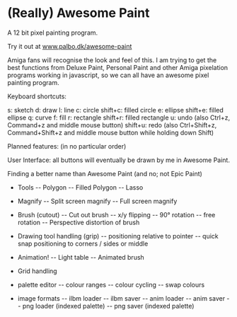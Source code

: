 # (Really) Awesome Paint
A 12 bit pixel painting program.

Try it out at www.palbo.dk/awesome-paint

Amiga fans will recognise the look and feel of this.
I am trying to get the best functions from Deluxe Paint, Personal Paint and other Amiga pixelation programs working in javascript, so we can all have an awesome pixel painting program.

Keyboard shortcuts:

s: sketch
d: draw
l: line
c: circle
shift+c: filled circle
e: ellipse
shift+e: filled ellipse
q: curve
f: fill
r: rectangle
shift+r: filled rectangle
u: undo (also Ctrl+z, Command+z and middle mouse button)
shift+u: redo (also Ctrl+Shift+z, Command+Shift+z and middle mouse button while holding down Shift)

Planned features: (in no particular order)

User Interface:
all buttons will eventually be drawn by me in Awesome Paint.

Finding a better name than Awesome Paint (and no; not Epic Paint)

- Tools
-- Polygon
-- Filled Polygon
-- Lasso

- Magnify
-- Split screen magnify
-- Full screen magnify

- Brush (cutout)
-- Cut out brush
-- x/y flipping
-- 90° rotation
-- free rotation
-- Perspective distortion of brush

- Drawing tool handling (grip)
-- positioning relative to pointer
-- quick snap positioning to corners / sides or middle

- Animation!
-- Light table
-- Animated brush

- Grid handling

- palette editor
-- colour ranges
-- colour cycling
-- swap colours

- image formats
-- ilbm loader
-- ilbm saver
-- anim loader
-- anim saver
-- png loader (indexed palette)
-- png saver (indexed palette)

